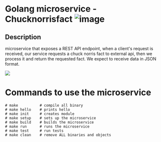 # Golang microservice - Chucknorrisfact ![image](https://user-images.githubusercontent.com/21112669/232805641-3d4418c3-3f0b-4786-a428-e740b141fa78.png)


## Description
microservice that exposes a REST API endpoint, 
when a client's request is received, our service requests a chuck norris fact 
to external api, then we process it and return the requested fact.
We expect to receive data in JSON format.


[![](https://mermaid.ink/img/pako:eNpdkE1uwkAMha9ieRUkcoEskCCRqi6okOiOYWHNmDJtMhM8TtWKcHcGiNQfr54sf8_2O6ONjrHCN6H-CK-NCZBruatbz0Gh4U9veQ9luRiFTwMnhQNZHWFVLDfPs8f4qniKsPZWYmK5AbMJSH0MiSfiv-nE_vYeoS5efHgn-DGvd1lDCfylLIFamHbs_-zIB5mAc-xYOvIuf3S-4Qb1yB0brLJ0JB8GTbjkORo0br-DxUpl4DkOvSPlxlMOosPqQG3KXXZeo6wfEd2TulwBgspkqQ?type=png)](https://mermaid.live/edit#pako:eNpdkE1uwkAMha9ieRUkcoEskCCRqi6okOiOYWHNmDJtMhM8TtWKcHcGiNQfr54sf8_2O6ONjrHCN6H-CK-NCZBruatbz0Gh4U9veQ9luRiFTwMnhQNZHWFVLDfPs8f4qniKsPZWYmK5AbMJSH0MiSfiv-nE_vYeoS5efHgn-DGvd1lDCfylLIFamHbs_-zIB5mAc-xYOvIuf3S-4Qb1yB0brLJ0JB8GTbjkORo0br-DxUpl4DkOvSPlxlMOosPqQG3KXXZeo6wfEd2TulwBgspkqQ)

# Commands to use the microservice
```
# make          # compile all binary
# make hello    # prints hello
# make init     # creates module
# make setup    # sets up the microservice
# make build    # builds the microservice
# make run      # runs the microservice
# make test     # run tests
# make clean    # remove ALL binaries and objects

```

